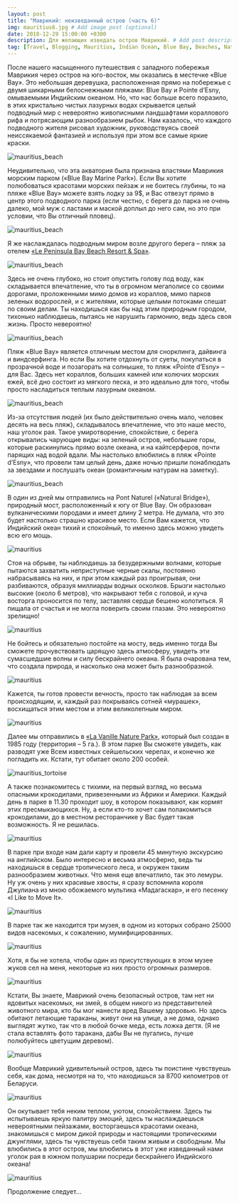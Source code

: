 ```yaml
---
layout: post
title: "Маврикий: неизведанный остров (часть 6)"
img: mauritius6.jpg # Add image post (optional)
date: 2018-12-29 15:00:00 +0300
description: Для желающих изведать остров Маврикий. # Add post description (optional)
tag: [Travel, Blogging, Mauritius, Indian Ocean, Blue Bay, Beaches, Nature Park]
---
```

После нашего насыщенного путешествия с западного побережья Маврикия через остров на юго-восток, мы оказались в местечке «Blue Bay». Это небольшая деревушка, расположенная прямо на побережье с двумя шикарными белоснежными пляжами: Blue Bay и Pointe d’Esny, омываемыми Индийским океаном. Но, что нас больше всего поразило, в этих кристально чистых лазурных водах скрывается целый подводный мир с невероятно живописными ландшафтами кораллового рифа и потрясающим разнообразием рыбок. Нам казалось, что каждого подводного жителя рисовал художник, руководствуясь своей неиссякаемой фантазией и используя при этом все самые яркие краски. 

![mauritius_beach](/assets/img/mauritius_bluebay4.jpg)

Неудивительно, что эта акватория была признана властями Маврикия морским парком («Blue Bay Marine Park»). Если Вы хотите полюбоваться красотами морских пейзаж и не боитесь глубины, то на пляже «Blue Bay» можете взять лодку за 9$, и Вас отвезут прямо в центр этого подводного парка (если честно, с берега до парка не очень далеко, мой муж с ластами и маской доплыл до него сам, но это при условии, что Вы отличный пловец). 

![mauritius_beach](/assets/img/mauritius_bluebay2.jpg)

Я же наслаждалась подводным миром возле другого берега – пляж за отелем [«Le Peninsula Bay Beach Resort & Spa»](https://lepeninsulabay.com/index.php/en/welcome). 

![mauritius_beach](/assets/img/mauritius_bluebay3.jpg)

Здесь не очень глубоко, но стоит опустить голову под воду, как складывается впечатление, что ты в огромном мегаполисе со своими дорогами, проложенными мимо домов из кораллов, мимо парков зеленых водорослей, и с жителями, которые целыми потоками спешат по своим делам. Ты находишься как бы над этим природным городом, тихонько наблюдаешь, пытаясь не нарушить гармонию, ведь здесь своя жизнь. Просто невероятно!

![mauritius_beach](/assets/img/mauritius_bluebay1.jpg)
 
Пляж «Blue Bay» является отличным местом для снорклинга, дайвинга и виндсерфинга. Но если Вы хотите отдохнуть от суеты, покупаться в прозрачной воде и позагорать на солнышке, то пляж «Pointe d’Esny» – для Вас. Здесь нет кораллов, больших камней или колючих морских ежей, всё дно состоит из мягкого песка, и это идеально для того, чтобы просто насладиться теплым лазурным океаном. 

![mauritius_beach](/assets/img/mauritius_pointebeach2.jpg)

Из-за отсутствия людей (их было действительно очень мало, человек десять на весь пляж), складывалось впечатление, что это наше место, наш уголок рая. Такое умиротворение, спокойствие, с берега открывались чарующие виды: на зеленый остров, небольшие горы, которые раскинулись прямо возле океана, и на кайтсерферов, почти парящих над водой вдали. Мы настолько влюбились в пляж «Pointe d’Esny», что провели там целый день, даже ночью пришли понаблюдать за звездами и послушать океан (романтичным натурам на заметку).

![mauritius_beach](/assets/img/mauritius_pointebeach.jpg)
 
В один из дней мы отправились на Pont Naturel («Natural Bridge»), природный мост, расположенный к югу от Blue Bay. Он образован вулканическими породами и имеет длину 2 метра. Не думала, что это будет настолько страшно красивое место. Если Вам кажется, что Индийский океан тихий и спокойный, то именно здесь можно увидеть всю его мощь.

![mauritius](/assets/img/mauritius_pontenatur5.jpg)
 
Стоя на обрыве, ты наблюдаешь за безудержными волнами, которые пытаются захватить неприступные черные скалы, постоянно набрасываясь на них, и при этом каждый раз проигрывая, они разбиваются, образуя миллиарды водных осколков. Брызги настолько высокие (около 6 метров), что накрывают тебя с головой, и куча восторга проносится по телу, заставляя сердце бешено колотиться. Я пищала от счастья и не могла поверить своим глазам. Это невероятно зрелищно!

![mauritius](/assets/img/mauritius_pontenatur6.jpg)

Не бойтесь и обязательно постойте на мосту, ведь именно тогда Вы сможете прочувствовать царящую здесь атмосферу, увидеть эти сумасшедшие волны и силу бескрайнего океана. Я была очарована тем, что создала природа, и насколько она может быть разнообразной. 

![mauritius](/assets/img/mauritius_pontenatur2.jpg)

Кажется, ты готов провести вечность, просто так наблюдая за всем происходящим, и, каждый раз покрываясь сотней «мурашек», восхищаться этим местом и этим великолепным миром.

![mauritius](/assets/img/mauritius_pontenatur3.jpg)

Далее мы отправились в [«La Vanille Nature Park»](https://www.lavanille-naturepark.com/index.php/en/home-1), который был создан в 1985 году (территория – 5 га.). В этом парке Вы сможете увидеть, как разводят уже Всем известных сейшельских черепах, и конечно же погладить их. Кстати, тут обитает около 200 особей. 

![mauritius_tortoise](/assets/img/mauritius_tortoise4.jpg)

А также познакомитесь с тихими, на первый взгляд, но весьма опасными крокодилами, привезенными из Африки и Америки. Каждый день в парке в 11.30 проходит шоу, в котором показывают, как кормят этих пресмыкающихся. Ну, а если кто-то хочет сам полакомиться крокодилами, до в местном ресторанчике у Вас будет такая возможность. Я не решилась. 

![mauritius](/assets/img/mauritius_crocodile.jpg)

В парке при входе нам дали карту и провели 45 минутную экскурсию на английском. Было интересно и весьма атмосферно, ведь ты находишься в сердце тропического леса, и окружен таким разнообразием животных. Что меня еще впечатлило, так это лемуры. Ну уж очень у них красивые хвосты, я сразу вспомнила короля Джулиана из мною обожаемого мультика «Мадагаскар», и его песенку «I Like to Move It».

![mauritius](/assets/img/mauritius_lemur.jpg)
 
В парке так же находится три музея, в одном из которых собрано 25000 видов насекомых, к сожалению, мумифицированных. 

![mauritius](/assets/img/mauritius_museum.jpg)

Хотя, я бы не хотела, чтобы один из присутствующих в этом музее жуков сел на меня, некоторые из них просто огромных размеров. 

![mauritius](/assets/img/mauritius_museum2.jpg)

Кстати, Вы знаете, Маврикий очень безопасный остров, там нет ни ядовитых насекомых, ни змей, в общем никого из представителей животного мира, кто бы мог нанести вред Вашему здоровью. Но здесь обитают летающие тараканы, живут они на улице, а не дома, однако выглядят жутко, так что в любой бочке меда, есть ложка дегтя. (Я не стала вставлять фото таракана, дабы Вы не пугались, лучше полюбуйтесь цветущим деревом).

![mauritius](/assets/img/mauritius_flower.jpg)

Вообще Маврикий удивительный остров, здесь ты поистине чувствуешь себя, как дома, несмотря на то, что находишься за 8700 километров от Беларуси. 

![mauritius](/assets/img/mauritius_pontenatur4.jpg)

Он окутывает тебя неким теплом, уютом, спокойствием. Здесь ты испытываешь яркую палитру эмоций, здесь ты наслаждаешься невероятными пейзажами, восторгаешься красотами океана, знакомишься с миром дикой природы и настоящими тропическими джунглями, здесь ты чувствуешь себя таким живым и свободным. Мы влюбились в этот остров, мы влюбились в этот уже изведанный нами уголок рая в южном полушарии посреди бескрайнего Индийского океана! 

![mauritius](/assets/img/mauritius_sunset2.jpg)

Продолжение следует…